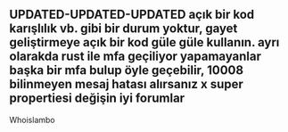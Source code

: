 UPDATED-UPDATED-UPDATED
açık bir kod karışlılık vb. gibi bir durum yoktur, gayet geliştirmeye açık bir kod güle güle kullanın. ayrı olarakda rust ile mfa geçiliyor yapamayanlar başka bir mfa bulup öyle geçebilir, 10008 bilinmeyen mesaj hatası alırsanız x super propertiesi değişin iyi forumlar
-----------------------------------------------------------------------------------------------------
Whoislambo
